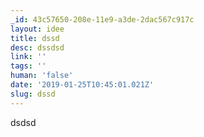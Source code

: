 ```yaml
---
_id: 43c57650-208e-11e9-a3de-2dac567c917c
layout: idee
title: dssd
desc: dssdsd
link: ''
tags: ''
human: 'false'
date: '2019-01-25T10:45:01.021Z'
slug: dssd
---
```

dsdsd
